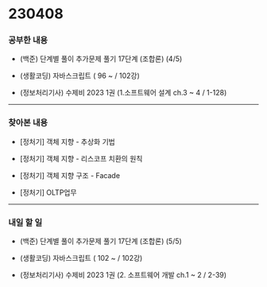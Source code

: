 # 230408

### 공부한 내용

- (백준) 단계별 풀이 추가문제 풀기 17단계 (조합론) (4/5)

- (생활코딩) 자바스크립트 ( 96 ~ / 102강)

- (정보처리기사) 수제비 2023 1권 (1.소프트웨어 설계 ch.3 ~ 4 / 1-128)

---

### 찾아본 내용

- [정처기] 객체 지향 - 추상화 기법

- [정처기] 객체 지향 - 리스코프 치환의 원칙

- [정처기] 객체 지향 구조 - Facade

- [정처기] OLTP업무

---

### 내일 할 일

- (백준) 단계별 풀이 추가문제 풀기 17단계 (조합론) (5/5)

- (생활코딩) 자바스크립트 ( 102 ~ / 102강)

- (정보처리기사) 수제비 2023 1권 (2. 소프트웨어 개발 ch.1 ~ 2 / 2-39)

